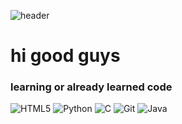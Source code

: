 ![header](https://capsule-render.vercel.app/api?type=slice&reversal=false&color=0:fbc2eb,100:a6c1ee&height=300&section=header&text=LeeEunJun%20&desc=Dongyang%20Mirae%20University&animation=fadeIn&descAlignY=80&fontSize=90)
<h1> hi good guys</h1>
<h3> learning or already learned code </h3>

![HTML5](https://img.shields.io/badge/HTML5-E34F26?style=for-the-badge&logo=HTML5&logoColor=white)
![Python](https://img.shields.io/badge/Python-3776AB?style=for-the-badge&logo=Python&logoColor=f6d365)
![C](https://img.shields.io/badge/C-A8B9CC?style=for-the-badge&logo=C&logoColor=e2ebf0)
![Git](https://img.shields.io/badge/Git-fee140?style=for-the-badge&logo=Git&logoColor=F05032)
![Java](https://img.shields.io/badge/Java-5ee7df?style=for-the-badge&logo=Java&logoColor=4facfe)
